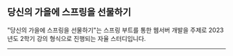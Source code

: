 당신의 가을에 스프링을 선물하기
---

"당신의 가을에 스프링을 선물하기"는 스프링 부트를 통한 웹서버 개발을 주제로 2023년도 2학기 강의 형식으로 진행되는 자율 스터디입니다.

---
